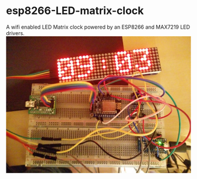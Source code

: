 # esp8266-LED-matrix-clock
A wifi enabled LED Matrix clock powered by an ESP8266 and MAX7219 LED drivers.
![The clock working](/src/other/IMG_20170121_090344.jpg?raw=true)